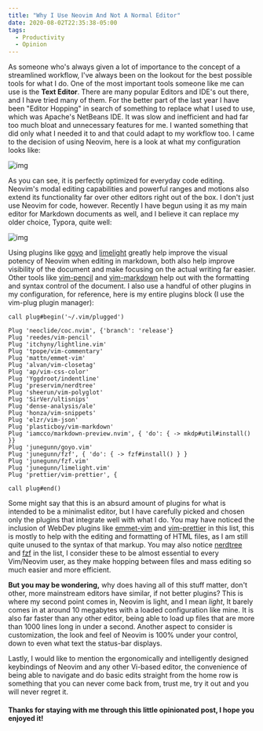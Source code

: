```yaml
---
title: "Why I Use Neovim And Not A Normal Editor"
date: 2020-08-02T22:35:38-05:00
tags:
  - Productivity
  - Opinion
---
```


As someone who's always given a lot of importance to the concept of a streamlined workflow, I've always been on the lookout for the best possible tools for what I do. One of the most important tools someone like me can use is the **Text Editor**. There are many popular Editors and IDE's out there, and I have tried many of them. For the better part of the last year I have been "Editor Hopping" in search of something to replace what I used to use, which was Apache's NetBeans IDE. It was slow and inefficient and had far too much bloat and unnecessary features for me. I wanted something that did only what I needed it to and that could adapt to my workflow too. I came to the decision of using Neovim, here is a look at what my configuration looks like:

![img](https://i.imgur.com/PIsQIl0.png)

As you can see, it is perfectly optimized for everyday code editing. Neovim's modal editing capabilities and powerful ranges and motions also extend its functionality far over other editors right out of the box. I don't just use Neovim for code, however. Recently I have begun using it as my main editor for Markdown documents as well, and I believe it can replace my older choice, Typora, quite well: 

![img](https://i.imgur.com/HETwUSB.png)

Using plugins like [goyo](https://github.com/junegunn/goyo.vim) and [limelight](https://github.com/junegunn/limelight.vim) greatly help improve the visual potency of Neovim when editing in markdown, both also help improve visibility of the document and make focusing on the actual writing far easier. Other tools like [vim-pencil](https://github.com/reedes/vim-pencil) and [vim-markdown](https://github.com/plasticboy/vim-markdown) help out with the formatting and syntax control of the document. I also use a handful of other plugins in my configuration, for reference, here is my entire plugins block (I use the vim-plug plugin manager):

```
call plug#begin('~/.vim/plugged')

Plug 'neoclide/coc.nvim', {'branch': 'release'}
Plug 'reedes/vim-pencil'
Plug 'itchyny/lightline.vim'
Plug 'tpope/vim-commentary'
Plug 'mattn/emmet-vim'
Plug 'alvan/vim-closetag'
Plug 'ap/vim-css-color'
Plug 'Yggdroot/indentline'
Plug 'preservim/nerdtree'
Plug 'sheerun/vim-polyglot'
Plug 'SirVer/ultisnips'
Plug 'dense-analysis/ale'
Plug 'honza/vim-snippets'
Plug 'elzr/vim-json'
Plug 'plasticboy/vim-markdown'
Plug 'iamcco/markdown-preview.nvim', { 'do': { -> mkdp#util#install() }}
Plug 'junegunn/goyo.vim'
Plug 'junegunn/fzf', { 'do': { -> fzf#install() } }
Plug 'junegunn/fzf.vim'
Plug 'junegunn/limelight.vim'
Plug 'prettier/vim-prettier', {

call plug#end()
```

Some might say that this is an absurd amount of plugins for what is intended to be a minimalist editor, but I have carefully picked and chosen only the plugins that integrate well with what I do. You may have noticed the inclusion of WebDev plugins like [emmet-vim]() and [vim-prettier]() in this list, this is mostly to help with the editing and formatting of HTML files, as I am still quite unused to the syntax of that markup. You may also notice [nerdtree](https://github.com/preservim/nerdtree) and [fzf](https://github.com/junegunn/fzf.vim) in the list, I consider these to be almost essential to every Vim/Neovim user, as they make hopping between files and mass editing so much easier and more efficient. 

**But you may be wondering,** why does having all of this stuff matter, don't other, more mainstream editors have similar, if not better plugins? This is where my second point comes in, Neovim is light, and I mean *light*, It barely comes in at around 10 megabytes with a loaded configuration like mine. It is also far faster than any other editor, being able to load up files that are more than 1000 lines long in under a second. Another aspect to consider is customization, the look and feel of Neovim is 100% under your control, down to even what text the status-bar displays.

Lastly, I would like to mention the ergonomically and intelligently designed keybindings of Neovim and any other Vi-based editor, the convenience of being able to navigate and do basic edits straight from the home row is something that you can never come back from, trust me, try it out and you will never regret it.

#### Thanks for staying with me through this little opinionated post, I hope you enjoyed it!
